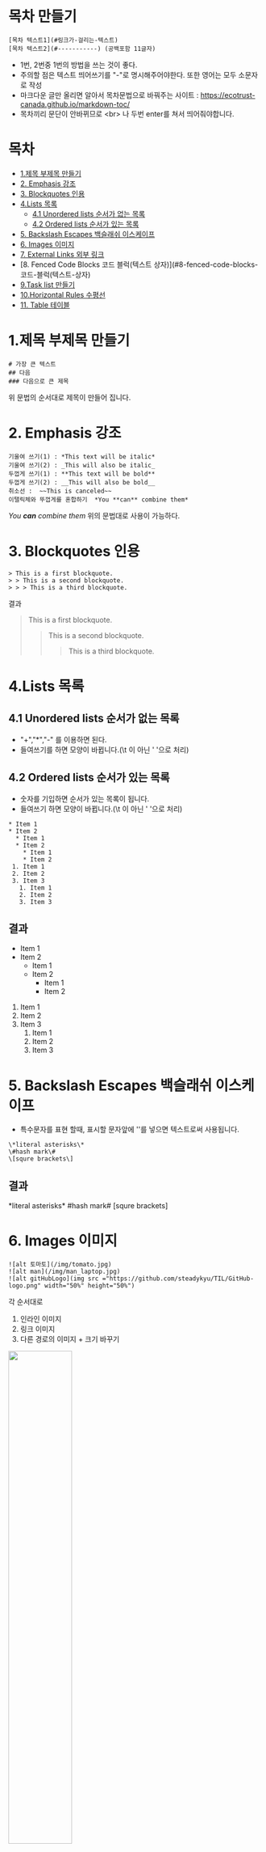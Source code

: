 # 목차 만들기
```
[목차 텍스트1](#링크가-걸리는-텍스트)
[목차 텍스트2](#-----------) (공백포함 11글자)
```
+ 1번, 2번중 1번의 방법을 쓰는 것이 좋다.
+ 주의할 점은 텍스트 띄어쓰기를 "-"로 명시해주어야한다. 또한 영어는 모두 소문자로 작성
+ 마크다운 글만 올리면 알아서 목차문법으로 바꿔주는 사이트 : https://ecotrust-canada.github.io/markdown-toc/
+ 목차끼리 문단이 안바뀌므로 \<br\>  나 두번 enter를 쳐서 띄어줘야합니다.



# 목차
+ [1.제목 부제목 만들기](#1.제목-부제목-만들기)
+ [2. Emphasis 강조](#2-emphasis-강조)
+ [3. Blockquotes 인용](#3-blockquotes-인용)
+ [4.Lists 목록](#4lists-목록)
  + [4.1 Unordered lists 순서가 없는 목록](#41-unordered-lists-순서가-없는-목록)
  + [4.2 Ordered lists 순서가 있는 목록](#42-ordered-lists-순서가-있는-목록)
+ [5. Backslash Escapes 백슬래쉬 이스케이프](#5-backslash-escapes-백슬래쉬-이스케이프)
+ [6. Images 이미지](#6-images-이미지)
+ [7. External Links 외부 링크](#7-external-links-외부-링크)
+ [8. Fenced Code Blocks 코드 블럭(텍스트 상자)](#8-fenced-code-blocks-코드-블럭\(텍스트-상자\)
+ [9.Task list 만들기](#9task-list-만들기)
+ [10.Horizontal Rules 수평선](#10horizontal-rules-수평선)
+ [11. Table 테이블](#11-table-테이블)


# 1.제목 부제목 만들기
```
# 가장 큰 텍스트
## 다음
### 다음으로 큰 제목
```
위 문법의 순서대로 제목이 만들어 집니다.

# 2. Emphasis 강조
```
기울여 쓰기(1) : *This text will be italic*
기울여 쓰기(2) : _This will also be italic_
두껍게 쓰기(1) : **This text will be bold**
두껍게 쓰기(2) : __This will also be bold__
취소선 :  ~~This is canceled~~
이탤릭체와 뚜껍게를 혼합하기  *You **can** combine them*
```
*You **can** combine them*
위의 문법대로 사용이 가능하다.

# 3. Blockquotes 인용
```
> This is a first blockquote.
> > This is a second blockquote.
> > > This is a third blockquote.
```
결과
> This is a first blockquote.
> > This is a second blockquote.
> > > This is a third blockquote.

# 4.Lists 목록
## 4.1 Unordered lists 순서가 없는 목록
+ "+","*","-" 를 이용하면 된다.
+ 들여쓰기를 하면 모양이 바뀝니다.(\t 이 아닌 ' '으로 처리)
## 4.2 Ordered lists 순서가 있는 목록
+ 숫자를 기입하면 순서가 있는 목록이 됩니다.
+ 들여쓰기 하면 모양이 바뀝니다.(\t 이 아닌 ' '으로 처리)
```
* Item 1
* Item 2
  * Item 1
  * Item 2
    * Item 1
    * Item 2
 1. Item 1
 2. Item 2
 3. Item 3
   1. Item 1
   2. Item 2
   3. Item 3
```
## 결과
* Item 1
* Item 2
  * Item 1
  * Item 2
    * Item 1
    * Item 2
1. Item 1
2. Item 2
3. Item 3
   1. Item 1
   2. Item 2
   3. Item 3

# 5. Backslash Escapes 백슬래쉬 이스케이프
+ 특수문자를 표현 할때, 표시할 문자앞에 '\'를 넣으면 텍스트로써 사용됩니다.
```
\*literal asterisks\*
\#hash mark\#
\[squre brackets\]
```
## 결과
\*literal asterisks\*
\#hash mark\#
\[squre brackets\]

# 6. Images 이미지
```
![alt 토마토](/img/tomato.jpg)
![alt man](/img/man_laptop.jpg)
![alt gitHubLogo](img src ="https://github.com/steadykyu/TIL/GitHub-logo.png" width="50%" height="50%")
```
각 순서대로 
1. 인라인 이미지
2. 링크 이미지
3. 다른 경로의 이미지 + 크기 바꾸기<br>

<img src ="https://github.com/steadykyu/TIL/blob/master/GitHub-logo.png" width="50%" height="50%">

# 7. External Links 외부 링크
```
[Google](http://www.google.com "구글")
[Naver](http://www.naver.com "네이버")
구글 www.google.com; 꺽쇠없음
네이버 <www.naver.com>; 꺽쇠있음
My github <https://github.com/steadykyu>;
```
## 결과
[Google](http://www.google.com "구글")
[Naver](http://www.naver.com "네이버")
구글 www.google.com; 꺽쇠없음
네이버 <www.naver.com>; 꺽쇠있음
My github <https://github.com/steadykyu>;

# 8. Fenced Code Blocks 코드 블럭(텍스트 상자)
\`\`\`
This is code blocks.
\`\`\`<br>
\~\~\~
This is code blocks.
\~\~\~
	4 spaces
```javascript
function test() {
 console.log("look ma’, no spaces");
}
```
+ \`\`\` 또는 \~\~\~를 이용해서 사용가능하다.
+ \`\`\` 옆에 언어를 적어주면, syntax color 적용이 가능하다.

# 9.Task list 만들기
+ 줄 앞에 - [x]를 써서 완료된 리스트 표시.
+ 줄 앞에 - [ ]를 써서 미완료된 리스트 표시.
+ 체크 안에서 강조 외에 여러 기능을 사용할 수 있습니다.
```
- [x] this is a complete item
- [ ] this is an incomplete item
- [x] @mentions, #refs, [links](),**formatting**, and <del>tags</del> supported
- [x] list syntax required (anyunordered or ordered listsupported)
```
## 결과
- [x] this is a complete item
- [ ] this is an incomplete item
- [x] @mentions, #refs, [links](),**formatting**, and <del>tags</del> supported
- [x] list syntax required (anyunordered or ordered listsupported)

# 10.Horizontal Rules 수평선
+ "-" 또는 * 또는 _ 을 3개 이상 작성.
+ 단, -을 사용할 경우 header로 인식할 수 있으니 이 전 라인은 비워두어야 합니다.
```
* * *
***
*****
- - -
-------------------
```
* * *
***
*****
- - -
-------------------

# 11. Table 테이블
+ 헤더와 셀을 구분할 때 3개 이상의 -(hyphen/dash) 기호가 필요합니다.
+ 헤더 셀을 구분하면서 :(Colons) 기호로 셀(열/칸) 안에 내용을 정렬할 수 있습니다.(
+ 가장 좌측과 가장 우측에 있는 |(vertical bar) 기호는 생략 가능합니다.
```
테이블 정렬

헤더1|헤더2|헤더3
:---|:---:|---:
Left|Center|Right
1|2|3
4|5|6
7|8|9
```
## 결과
헤더1|헤더2|헤더3
:---|:---:|---:
Left|Center|Right
1|2|3
4|5|6
7|8|9


# 출처
https://github.com/jinkyukim-me/markdown_ko
https://caileb.tistory.com/201
